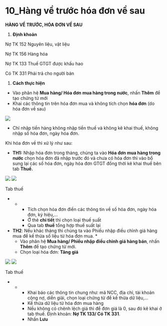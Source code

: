 # 10\_Hàng về trước hóa đơn về sau

**HÀNG VỀ TRƯỚC, HÓA ĐƠN VỀ SAU**

1. **Định khoản**

Nợ TK 152 Nguyên liệu, vật liệu

Nợ TK 156 Hàng hóa

Nợ TK 133 Thuế GTGT được khấu hao

Có TK 331 Phải trả cho người bán

1. **Cách thực hiện**

* Vào phân hệ **Mua hàng/ Hóa đơn mua hàng trong nước**, nhấn **Thêm** để tạo chứng từ mới
* Khai các thông tin trên hóa đơn mua và không tích chọn **hóa đơn** (do hóa đơn về sau)

![](<../.gitbook/assets/sb_0 (17).png>)

* Chỉ nhập tiền hàng không nhập tiền thuế và không kê khai thuế, không nhập số hóa đơn, ngày hóa đơn.

Khi hóa đơn về thì xử lý như sau:

* **TH1:** Nhập hóa đơn trong tháng, chúng ta vào **Hóa đơn mua hàng trong nước** chọn hóa đơn đã nhập trước đó và chưa có hóa đơn thì vào bổ sung lại các số hóa đơn, ngày hóa đơn GTGT đồng thời kê khai thuế bên tab **Thuế.**

![](<../.gitbook/assets/sb_1 (32).png>) ![](<../.gitbook/assets/sb_2 (29).png>)

Tab thuế

*
  *
    * Tích chọn hóa đơn điền các thông tin về số hóa đơn, ngày hóa đơn, ký hiệu,…
    * Ở thẻ **chi tiết** thì chọn loại thuế suất
    * Qua tab **thuế** tổng hợp thuế suất lại
* **TH2**: Nếu khác tháng thì chúng ta vào Phiếu nhập điều chỉnh giá hàng mua để kế thừa số liệu từ hóa đơn mua.
  *
    * Vào phân hệ **Mua hàng/ Phiếu nhập điều chỉnh giá hàng bán**, nhấn **Thêm** để tạo chứng từ mới.
    * Chọn loại hóa đơn: **Tăng giá**

![](<../.gitbook/assets/sb_3 (44).png>) ![](<../.gitbook/assets/sb_4 (9).png>)

Tab thuế

*
  *
    * Khai báo các thông tin chung như: mã NCC, địa chỉ, tài khoản cộng nợ, diễn giải, chọn loại chứng từ để kế thừa dữ liệu,…
    * Kế thừa dữ liệu từ hóa đơn mua hàng
    * Nếu không có chênh lệch giá thì để đơn giá là 0, sau đó kê khai ở tab thuế. Định khoản: **Nợ TK 133/ Có TK 331**.
    * Nhấn **Lưu**
